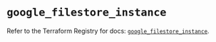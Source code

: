 # `google_filestore_instance`

Refer to the Terraform Registry for docs: [`google_filestore_instance`](https://registry.terraform.io/providers/hashicorp/google-beta/5.27.0/docs/resources/google_filestore_instance).
